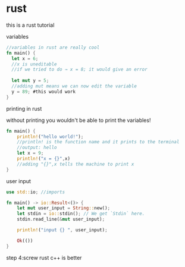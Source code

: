 # rust
this is a rust tutorial


variables
```rust
//variables in rust are really cool
fn main() {
  let x = 6;
  //x is uneditable
  //if we tried to do → x = 8; it would give an error
  
  let mut y = 5;
  //adding mut means we can now edit the variable
  y = 89; #this would work
}
```

printing in rust

without printing you wouldn't be able to print the variables!

```rust
fn main() {
    println!("hello world!");
    //println! is the function name and it prints to the terminal
    //output: hello
    let x = 9;
    println!("x = {}",x)
    //adding "{}",x tells the machine to print x
}
```

user input
```rust
use std::io; //imports

fn main() -> io::Result<()> {
    let mut user_input = String::new();
    let stdin = io::stdin(); // We get `Stdin` here.
    stdin.read_line(&mut user_input);

    println!("input {} ", user_input);

    Ok(())
}
```
step 4:screw rust c++ is better
